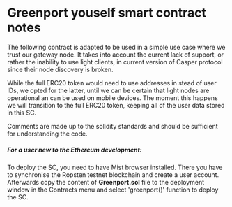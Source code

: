 # Greenport youself smart contract notes

The following contract is adapted to be used in a simple use case where we trust our gateway node. It takes into account the current lack of support, or rather the inability to use light clients, in current version of Casper protocol since their node discovery is broken.

While the full ERC20 token would need to use addresses in stead of user IDs, we opted for the latter, until we can be certain that light nodes are operational an can be used on mobile devices. The moment this happens we will transition to the full ERC20 token, keeping all of the user data stored in this SC.

Comments are made up to the solidity standards and should be sufficient for understanding the code.

##### For a user new to the Ethereum development:
To deploy the SC, you need to have Mist browser installed. There you have to synchronise the Ropsten testnet blockchain and create a user account. Afterwards copy the content of **Greenport.sol** file to the deployment window in the Contracts menu and select 'greenport()' function to deploy the SC.
